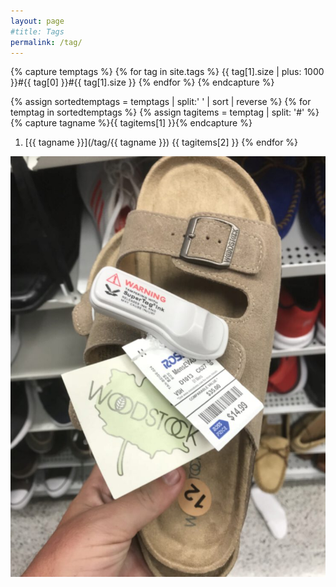 ```yaml
---
layout: page
#title: Tags
permalink: /tag/
---
```

    

    
<!-- https://longqian.me/2017/02/09/github-jekyll-tag/ -->
    
{% capture temptags %}
  {% for tag in site.tags %}
    {{ tag[1].size | plus: 1000 }}#{{ tag[0] }}#{{ tag[1].size }}
  {% endfor %}
{% endcapture %}

{% assign sortedtemptags = temptags | split:' ' | sort | reverse %}
{% for temptag in sortedtemptags %}
  {% assign tagitems = temptag | split: '#' %}
  {% capture tagname %}{{ tagitems[1] }}{% endcapture %}
  1. [{{ tagname }}](/tag/{{ tagname }}) {{ tagitems[2] }}
{% endfor %}

<img src="/images/tags.jpg" alt="Sandal covered in tags." />

<!--

<div id="tag-cloud">
    {{ site | tag_cloud }}
</div>
-->

<!--  LocalWords:  LocalWords 
 -->
